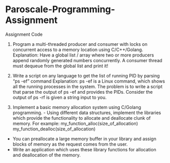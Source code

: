 # Paroscale-Programming-Assignment
Assignment Code

1. Program a multi-threaded producer and consumer with locks on concurrent access to a memory location using C/C++/Golang. 
Explanation: 
Have a global list / array where two or more producers append randomly generated numbers concurrently. A consumer thread must dequeue from the global list and print it! 


2. Write a script on any language to get the list of running PID by parsing “ps -ef” command 
Explanation: 
ps -ef is a Linux command, which shows all the running processes in the system. The problem is to write a script that parse the output of ps -ef and provides the PIDs. Consider the output of ps -rf is given a string input to you. 


3. Implement a basic memory allocation system using C/Golang programming. - Using different data structures, implement the libraries which provide the functionality to allocate and deallocate clunk of memory. 
For example: 
my_function_alloc(size_of_allocation) 
my_function_dealloc(size_of_allocation) 
- You can preallocate a large memory buffer in your library and assign blocks of memory as the request comes from the user. 
- Write an application which uses these library functions for allocation and deallocation of the memory.
